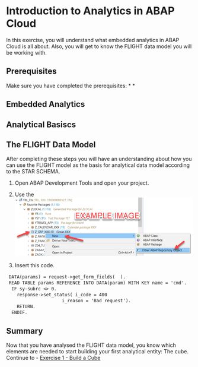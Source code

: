 # Introduction to Analytics in ABAP Cloud

In this exercise, you will understand what embedded analytics in ABAP Cloud is all about.
Also, you will get to know the FLIGHT data model you will be working with.

## Prerequisites

Make sure you have completed the prerequisites:
* 
* 

## Embedded Analytics

## Analytical Basiscs

## The FLIGHT Data Model

After completing these steps you will have an understanding about how you can use the FLIGHT model as the basis for analytical data model according to the STAR SCHEMA.

1.	Open ABAP Development Tools and open your project.
2.	Use the 
<br>![](/exercises/ex0/images/00_00_0010.png)

3.	Insert this code.
``` abap
 DATA(params) = request->get_form_fields(  ).
 READ TABLE params REFERENCE INTO DATA(param) WITH KEY name = 'cmd'.
  IF sy-subrc <> 0.
    response->set_status( i_code = 400
                     i_reason = 'Bad request').
    RETURN.
  ENDIF.
```

## Summary

Now that you have analysed the FLIGHT data model, you know which elements are needed to start building your first analytical entity: The cube.
Continue to - [Exercise 1 - Build a Cube](../ex1/README.md)
